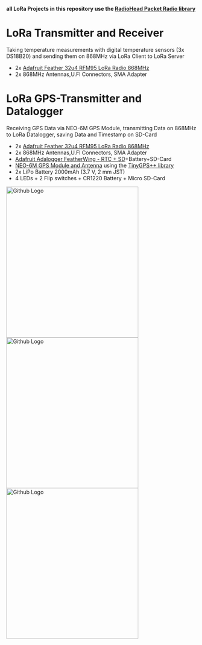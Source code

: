 **all LoRa Projects in this repository use the [RadioHead Packet Radio library](https://www.airspayce.com/mikem/arduino/RadioHead/index.html)**

# LoRa Transmitter and Receiver 
Taking temperature measurements with digital temperature sensors (3x DS18B20) and sending them on 868MHz via LoRa Client to LoRa Server
- 2x [Adafruit Feather 32u4 RFM95 LoRa Radio 868MHz](https://www.adafruit.com/product/3078)
- 2x 868MHz Antennas,U.Fl Connectors, SMA Adapter

# LoRa GPS-Transmitter and Datalogger
Receiving GPS Data via NEO-6M GPS Module, transmitting Data on 868MHz to LoRa Datalogger, saving Data and Timestamp on SD-Card
- 2x [Adafruit Feather 32u4 RFM95 LoRa Radio 868MHz](https://www.adafruit.com/product/3078)
- 2x 868MHz Antennas,U.Fl Connectors, SMA Adapter
- [Adafruit Adalogger FeatherWing - RTC + SD](https://www.adafruit.com/product/2922)+Battery+SD-Card
- [NEO-6M GPS Module and Antenna](https://www.amazon.de/AZDelivery-NEO-6M-GPS-baugleich-u-blox/dp/B01N38EMBF) using the [TinyGPS++ library](http://arduiniana.org/libraries/tinygpsplus/)
- 2x LiPo Battery 2000mAh (3.7 V, 2 mm JST)
- 4 LEDs + 2 Flip switches + CR1220 Battery + Micro SD-Card

<img src="https://github.com/wdpckr92/LoRa/blob/master/pictures/lora_gps1.jpg" width="350" height="400" title="Github Logo"><img src="https://github.com/wdpckr92/LoRa/blob/master/pictures/lora_gps2.jpg" width="350" height="400" title="Github Logo"><img src="https://github.com/wdpckr92/LoRa/blob/master/pictures/lora_gps3.jpg" width="350" height="400" title="Github Logo">

